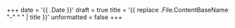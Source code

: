 +++
date = '{{ .Date }}'
draft = true
title = '{{ replace .File.ContentBaseName "-" " " | title }}'
unformatted = false
+++
